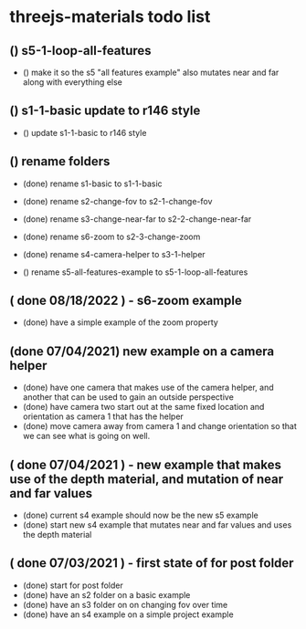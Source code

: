 # threejs-materials todo list

## () s5-1-loop-all-features
* () make it so the s5 "all features example" also mutates near and far along with everything else

## () s1-1-basic update to r146 style
* () update s1-1-basic to r146 style

## () rename folders
* (done) rename s1-basic to s1-1-basic
* (done) rename s2-change-fov to s2-1-change-fov
* (done) rename s3-change-near-far to s2-2-change-near-far
* (done) rename s6-zoom to s2-3-change-zoom
* (done) rename s4-camera-helper to s3-1-helper

* () rename s5-all-features-example to s5-1-loop-all-features

## ( done 08/18/2022 ) - s6-zoom example
* (done) have a simple example of the zoom property

## (done 07/04/2021) new example on a camera helper
* (done) have one camera that makes use of the camera helper, and another that can be used to gain an outside perspective
* (done) have camera two start out at the same fixed location and orientation as camera 1 that has the helper
* (done) move camera away from camera 1 and change orientation so that we can see what is going on well.

## ( done 07/04/2021 ) - new example that makes use of the depth material, and mutation of near and far values
* (done) current s4 example should now be the new s5 example
* (done) start new s4 example that mutates near and far values and uses the depth material

## ( done 07/03/2021 ) - first state of for post folder
* (done) start for post folder
* (done) have an s2 folder on a basic example
* (done) have an s3 folder on on changing fov over time
* (done) have an s4 example on a simple project example